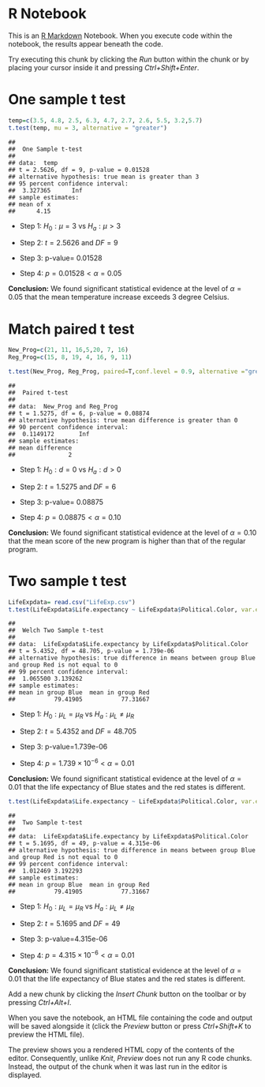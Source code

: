 R Notebook
================

This is an [R Markdown](http://rmarkdown.rstudio.com) Notebook. When you
execute code within the notebook, the results appear beneath the code.

Try executing this chunk by clicking the *Run* button within the chunk
or by placing your cursor inside it and pressing *Ctrl+Shift+Enter*.

# One sample t test

``` r
temp=c(3.5, 4.8, 2.5, 6.3, 4.7, 2.7, 2.6, 5.5, 3.2,5.7)
t.test(temp, mu = 3, alternative = "greater")
```

    ## 
    ##  One Sample t-test
    ## 
    ## data:  temp
    ## t = 2.5626, df = 9, p-value = 0.01528
    ## alternative hypothesis: true mean is greater than 3
    ## 95 percent confidence interval:
    ##  3.327365      Inf
    ## sample estimates:
    ## mean of x 
    ##      4.15

- Step 1: $H_0: \mu=3$ vs $H_a: \mu > 3$

- Step 2: $t=2.5626$ and $DF=9$

- Step 3: p-value= 0.01528

- Step 4: $p=0.01528<\alpha=0.05$

**Conclusion:** We found significant statistical evidence at the level
of $\alpha= 0.05$ that the mean temperature increase exceeds 3 degree
Celsius.

# Match paired t test

``` r
New_Prog=c(21, 11, 16,5,20, 7, 16) 
Reg_Prog=c(15, 8, 19, 4, 16, 9, 11) 

t.test(New_Prog, Reg_Prog, paired=T,conf.level = 0.9, alternative ="greater")
```

    ## 
    ##  Paired t-test
    ## 
    ## data:  New_Prog and Reg_Prog
    ## t = 1.5275, df = 6, p-value = 0.08874
    ## alternative hypothesis: true mean difference is greater than 0
    ## 90 percent confidence interval:
    ##  0.1149172       Inf
    ## sample estimates:
    ## mean difference 
    ##               2

- Step 1: $H_0: d=0$ vs $H_a: d > 0$

- Step 2: $t=1.5275$ and $DF=6$

- Step 3: p-value= 0.08875

- Step 4: $p=0.08875<\alpha=0.10$

**Conclusion:** We found significant statistical evidence at the level
of $\alpha =0.10$ that the mean score of the new program is higher than
that of the regular program.

# Two sample t test

``` r
LifeExpdata= read.csv("LifeExp.csv") 
t.test(LifeExpdata$Life.expectancy ~ LifeExpdata$Political.Color, var.equal=F, conf.level = 0.99)
```

    ## 
    ##  Welch Two Sample t-test
    ## 
    ## data:  LifeExpdata$Life.expectancy by LifeExpdata$Political.Color
    ## t = 5.4352, df = 48.705, p-value = 1.739e-06
    ## alternative hypothesis: true difference in means between group Blue and group Red is not equal to 0
    ## 99 percent confidence interval:
    ##  1.065500 3.139262
    ## sample estimates:
    ## mean in group Blue  mean in group Red 
    ##           79.41905           77.31667

- Step 1: $H_0: \mu_L=\mu_R$ vs $H_a: \mu_L \neq \mu_R$

- Step 2: $t=5.4352$ and $DF=48.705$

- Step 3: p-value=1.739e-06

- Step 4: $p=1.739 \times 10^{-6}<\alpha=0.01$

**Conclusion:** We found significant statistical evidence at the level
of $\alpha =0.01$ that the life expectancy of Blue states and the red
states is different.

``` r
t.test(LifeExpdata$Life.expectancy ~ LifeExpdata$Political.Color, var.equal=T,conf.level = 0.99)
```

    ## 
    ##  Two Sample t-test
    ## 
    ## data:  LifeExpdata$Life.expectancy by LifeExpdata$Political.Color
    ## t = 5.1695, df = 49, p-value = 4.315e-06
    ## alternative hypothesis: true difference in means between group Blue and group Red is not equal to 0
    ## 99 percent confidence interval:
    ##  1.012469 3.192293
    ## sample estimates:
    ## mean in group Blue  mean in group Red 
    ##           79.41905           77.31667

- Step 1: $H_0: \mu_L=\mu_R$ vs $H_a: \mu_L \neq \mu_R$

- Step 2: $t=5.1695$ and $DF=49$

- Step 3: p-value=4.315e-06

- Step 4: $p=4.315 \times 10^{-6}<\alpha=0.01$

**Conclusion:** We found significant statistical evidence at the level
of $\alpha =0.01$ that the life expectancy of Blue states and the red
states is different.

Add a new chunk by clicking the *Insert Chunk* button on the toolbar or
by pressing *Ctrl+Alt+I*.

When you save the notebook, an HTML file containing the code and output
will be saved alongside it (click the *Preview* button or press
*Ctrl+Shift+K* to preview the HTML file).

The preview shows you a rendered HTML copy of the contents of the
editor. Consequently, unlike *Knit*, *Preview* does not run any R code
chunks. Instead, the output of the chunk when it was last run in the
editor is displayed.

